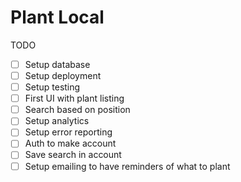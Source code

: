 # Plant Local

TODO
- [ ] Setup database
- [ ] Setup deployment
- [ ] Setup testing
- [ ] First UI with plant listing
- [ ] Search based on position
- [ ] Setup analytics
- [ ] Setup error reporting
- [ ] Auth to make account
- [ ] Save search in account
- [ ] Setup emailing to have reminders of what to plant
